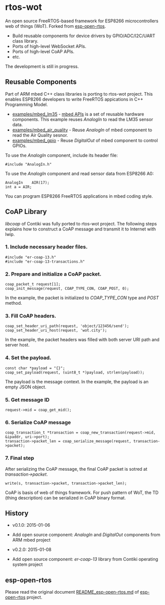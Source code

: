 # rtos-wot

An open source FreeRTOS-based framework for ESP8266 microcontrollers web of things (WoT). Forked from [esp-open-rtos](https://github.com/SuperHouse/esp-open-rtos).

* Build reusable components for device drivers by GPIO/ADC/I2C/UART class library. 
* Ports of high-level WebSocket APIs.
* Ports of high-level CoAP APIs.
* etc.

The development is still in progress. 

## Reusable Components

Part of ARM mbed C++ class libraries is porting to rtos-wot project. This enables ESP8266 developers to write FreeRTOS appications in C++ Programming Model.

* [examples/mbed_lm35](https://github.com/wot-sdk/rtos-wot/tree/master/examples/mbed_lm35) - [mbed APIs](https://github.com/mbedmicro/mbed/tree/master/libraries/mbed/api) is a set of reusable hardware components. This example reuses *AnalogIn* to read the LM35 sensor data.
* [examples/mbed_air_quality](https://github.com/wot-sdk/rtos-wot/tree/master/examples/mbed_air_quality) - Reuse *AnalogIn* of mbed component to read the Air Quality sesnor.
* [examples/mbed_gpio](https://github.com/wot-sdk/rtos-wot/tree/master/examples/mbed_gpio) - Reuse *DigitalOut* of mbed component to control GPIOs.

To use the *AnalogIn* component, include its header file:

```
#include "AnalogIn.h"
```

To use the *AnalogIn* component and read sensor data from ESP8266 A0:

```
AnalogIn    AIR(17);
int a = AIR;
```

You can program ESP8266 FreeRTOS applications in mbed coding style.

## CoAP Library

*libcoap* of Contiki was fully ported to rtos-wot project. The following steps explains how to construct a CoAP message and transmit it to Internet with lwip.

### 1. Include necessary header files.

```
#include "er-coap-13.h"
#include "er-coap-13-transactions.h"
```

### 2. Prepare and initialize a CoAP packet.

```
coap_packet_t request[1];
coap_init_message(request, COAP_TYPE_CON, COAP_POST, 0);
```

In the example, the packet is initialized to *COAP_TYPE_CON* type and *POST* method.

### 3. Fill CoAP headers.

```
coap_set_header_uri_path(request, 'object/123456/send');
coap_set_header_uri_host(request, 'wot.city');
```

In the example, the packet headers was filled with both server URI path and server host.

### 4. Set the payload.

```
const char *payload = "{}";
coap_set_payload(request, (uint8_t *)payload, strlen(payload));
```

The payload is the message context. In the example, the payload is an empty JSON object.

### 5. Get message ID

```
request->mid = coap_get_mid();
```

### 6. Serialize CoAP message

```
coap_transaction_t *transaction = coap_new_transaction(request->mid, &ipaddr, uri->port);
transaction->packet_len = coap_serialize_message(request, transaction->packet);
```

### 7. Final step

After serializing the CoAP message, the final CoAP packet is sotred at *transaction->packet*.

```
write(s, transaction->packet, transaction->packet_len);
```

CoAP is basis of web of things framework. For push pattern of WoT, the TD (thing description) can be serialized in CoAP binary format.

## History

* v0.1.0: 2015-01-06
 * Add open source component: *AnalogIn* and *DigitalOut* components from ARM mbed project

* v0.2.0: 2015-01-08
 * Add open source component: *er-coap-13* library from Contiki operating system project
 
## esp-open-rtos

Please read the original document [README_esp-open-rtos.md](README_esp-open-rtos.md) of [esp-open-rtos](https://github.com/SuperHouse/esp-open-rtos) project.
